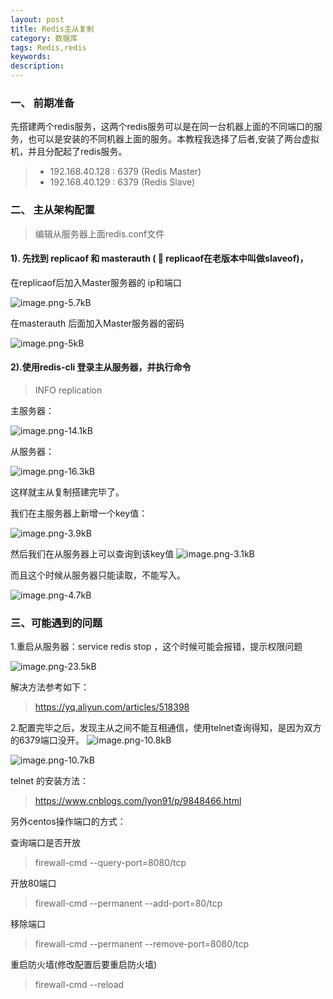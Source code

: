 ```yaml
---
layout: post
title: Redis主从复制
category: 数据库
tags: Redis,redis
keywords: 
description:
---
```


### 一、 前期准备

先搭建两个redis服务，这两个redis服务可以是在同一台机器上面的不同端口的服务，也可以是安装的不同机器上面的服务。本教程我选择了后者,安装了两台虚拟机，并且分配起了redis服务。

> * 192.168.40.128 : 6379  (Redis Master)
>*  192.168.40.129 : 6379    (Redis Slave)

### 二、 主从架构配置

> 编辑从服务器上面redis.conf文件 

#### 1). 先找到 replicaof 和 masterauth  ( &#x1F6A9; replicaof在老版本中叫做slaveof)，


 在replicaof后加入Master服务器的 ip和端口

![image.png-5.7kB][1]
  
  
 在masterauth 后面加入Master服务器的密码

 ![image.png-5kB][2]
 
#### 2).使用redis-cli 登录主从服务器，并执行命令 
 
 > INFO replication
 
 主服务器：
 
 ![image.png-14.1kB][3]

 从服务器：
 
 ![image.png-16.3kB][4]

这样就主从复制搭建完毕了。

我们在主服务器上新增一个key值：

![image.png-3.9kB][5]

然后我们在从服务器上可以查询到该key值
![image.png-3.1kB][6]

而且这个时候从服务器只能读取，不能写入。

![image.png-4.7kB][7]

### 三、可能遇到的问题

1.重启从服务器：service redis stop ，这个时候可能会报错，提示权限问题

 ![image.png-23.5kB][8]
 
 解决方法参考如下：

 > https://yq.aliyun.com/articles/518398



2.配置完毕之后，发现主从之间不能互相通信，使用telnet查询得知，是因为双方的6379端口没开。
![image.png-10.8kB][9]

![image.png-10.7kB][10]


telnet 的安装方法：

> https://www.cnblogs.com/lyon91/p/9848466.html

另外centos操作端口的方式：

查询端口是否开放
> firewall-cmd --query-port=8080/tcp

 开放80端口
> firewall-cmd --permanent --add-port=80/tcp

 移除端口
 > firewall-cmd --permanent --remove-port=8080/tcp
 
重启防火墙(修改配置后要重启防火墙)
> firewall-cmd --reload




  [1]: http://static.zybuluo.com/qxjbeyond/4go7z8a4uga75ndl8357net2/image.png
  [2]: http://static.zybuluo.com/qxjbeyond/3hf2lhthdiz08j0vdhv1v0mr/image.png
  [3]: http://static.zybuluo.com/qxjbeyond/w833do6lpf3kuq50tz02mix4/image.png
  [4]: http://static.zybuluo.com/qxjbeyond/enag97fl9dmye191e4f8bt8d/image.png
  [5]: http://static.zybuluo.com/qxjbeyond/w6lk497pcsijbdpqr0gelq9n/image.png
  [6]: http://static.zybuluo.com/qxjbeyond/6gt54p1fgjyogtsv3cmji06e/image.png
  [7]: http://static.zybuluo.com/qxjbeyond/mfsph89vvvy1a2pwn3t7o3m9/image.png
  [8]: http://static.zybuluo.com/qxjbeyond/c4l7b7apyf4istetc3uz0t1e/image.png
  [9]: http://static.zybuluo.com/qxjbeyond/4zboyk7stc8ae2s1xv6z2mhx/image.png
  [10]: http://static.zybuluo.com/qxjbeyond/3z45pwjb5mii7hck6p8rp3t7/image.png